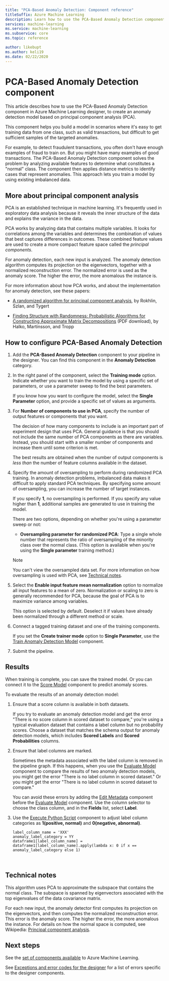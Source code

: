```yaml
---
title: "PCA-Based Anomaly Detection: Component reference"
titleSuffix: Azure Machine Learning
description: Learn how to use the PCA-Based Anomaly Detection component to create an anomaly detection model based on principal component analysis (PCA).
services: machine-learning
ms.service: machine-learning
ms.subservice: core
ms.topic: reference

author: likebupt
ms.author: keli19
ms.date: 02/22/2020
---
```


# PCA-Based Anomaly Detection component

This article describes how to use the PCA-Based Anomaly Detection component in Azure Machine Learning designer, to create an anomaly detection model based on principal component analysis (PCA).

This component helps you build a model in scenarios where it's easy to get training data from one class, such as valid transactions, but difficult to get sufficient samples of the targeted anomalies. 

For example, to detect fraudulent transactions, you often don't have enough examples of fraud to train on. But you might have many examples of good transactions. The PCA-Based Anomaly Detection component solves the problem by analyzing available features to determine what constitutes a "normal" class. The component then applies distance metrics to identify cases that represent anomalies. This approach lets you train a model by using existing imbalanced data.

## More about principal component analysis

PCA is an established technique in machine learning. It's frequently used in exploratory data analysis because it reveals the inner structure of the data and explains the variance in the data.

PCA works by analyzing data that contains multiple variables. It looks for correlations among the variables and determines the combination of values that best captures differences in outcomes. These combined feature values are used to create a more compact feature space called the *principal components*.

For anomaly detection, each new input is analyzed. The anomaly detection algorithm computes its projection on the eigenvectors, together with a normalized reconstruction error. The normalized error is used as the anomaly score. The higher the error, the more anomalous the instance is.

For more information about how PCA works, and about the implementation for anomaly detection, see these papers:

- [A randomized algorithm for principal component analysis](https://arxiv.org/abs/0809.2274), by Rokhlin, Szlan, and Tygert

- [Finding Structure with Randomness: Probabilistic Algorithms for Constructing Approximate Matrix Decompositions](http://users.cms.caltech.edu/~jtropp/papers/HMT11-Finding-Structure-SIREV.pdf) (PDF download), by Halko, Martinsson, and Tropp

## How to configure PCA-Based Anomaly Detection

1. Add the **PCA-Based Anomaly Detection** component to your pipeline in the designer. You can find this component in the **Anomaly Detection** category.

2. In the right panel of the component, select the **Training mode** option. Indicate whether you want to train the model by using a specific set of parameters, or use a parameter sweep to find the best parameters.

    If you know how you want to configure the model, select the **Single Parameter** option, and provide a specific set of values as arguments.

3. For **Number of components to use in PCA**, specify the number of output features or components that you want.

    The decision of how many components to include is an important part of experiment design that uses PCA. General guidance is that you should not include the same number of PCA components as there are variables. Instead, you should start with a smaller number of components and increase them until some criterion is met.

    The best results are obtained when the number of output components is *less than* the number of feature columns available in the dataset.

4. Specify the amount of oversampling to perform during randomized PCA training. In anomaly detection problems, imbalanced data makes it difficult to apply standard PCA techniques. By specifying some amount of oversampling, you can increase the number of target instances.

    If you specify **1**, no oversampling is performed. If you specify any value higher than **1**, additional samples are generated to use in training the model.

    There are two options, depending on whether you're using a parameter sweep or not:

    - **Oversampling parameter for randomized PCA**: Type a single whole number that represents the ratio of oversampling of the minority class over the normal class. (This option is available when you're using the **Single parameter** training method.)

    > [!NOTE]
    > You can't view the oversampled data set. For more information on how oversampling is used with PCA, see [Technical notes](#technical-notes).

5. Select the **Enable input feature mean normalization** option to normalize all input features to a mean of zero. Normalization or scaling to zero is generally recommended for PCA, because the goal of PCA is to maximize variance among variables.

    This option is selected by default. Deselect it if values have already been normalized through a different method or scale.

6. Connect a tagged training dataset and one of the training components.

   If you set the **Create trainer mode** option to **Single Parameter**, use the [Train Anomaly Detection Model](train-anomaly-detection-model.md) component.

7. Submit the pipeline.

## Results

When training is complete, you can save the trained model. Or you can connect it to the [Score Model](score-model.md) component to predict anomaly scores.

To evaluate the results of an anomaly detection model:

1. Ensure that a score column is available in both datasets.

    If you try to evaluate an anomaly detection model and get the error "There is no score column in scored dataset to compare," you're using a typical evaluation dataset that contains a label column but no probability scores. Choose a dataset that matches the schema output for anomaly detection models, which includes **Scored Labels** and **Scored Probabilities** columns.

2. Ensure that label columns are marked.

    Sometimes the metadata associated with the label column is removed in the pipeline graph. If this happens, when you use the [Evaluate Model](evaluate-model.md) component to compare the results of two anomaly detection models, you might get the error "There is no label column in scored dataset." Or you might get the error "There is no label column in scored dataset to compare."

    You can avoid these errors by adding the [Edit Metadata](edit-metadata.md) component before the [Evaluate Model](evaluate-model.md) component. Use the column selector to choose the class column, and in the **Fields** list, select **Label**.

3. Use the [Execute Python Script](execute-python-script.md) component to adjust label column categories as **1(positive, normal)** and **0(negative, abnormal)**.

    ````
    label_column_name = 'XXX'
    anomaly_label_category = YY
    dataframe1[label_column_name] = dataframe1[label_column_name].apply(lambda x: 0 if x == anomaly_label_category else 1)
    ````

    ​
## Technical notes

This algorithm uses PCA to approximate the subspace that contains the normal class. The subspace is spanned by eigenvectors associated with the top eigenvalues of the data covariance matrix. 

For each new input, the anomaly detector first computes its projection on the eigenvectors, and then computes the normalized reconstruction error. This error is the anomaly score. The higher the error, the more anomalous the instance. For details on how the normal space is computed, see Wikipedia: [Principal component analysis](https://wikipedia.org/wiki/Principal_component_analysis). 


## Next steps

See the [set of components available](module-reference.md) to Azure Machine Learning. 

See [Exceptions and error codes for the designer](designer-error-codes.md) for a list of errors specific to the designer components.